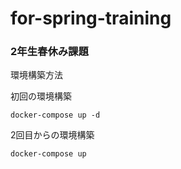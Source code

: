 # for-spring-training

### 2年生春休み課題

環境構築方法

初回の環境構築
```
docker-compose up -d
```

2回目からの環境構築
```
docker-compose up
```
